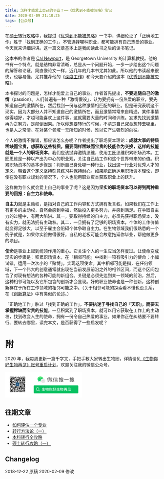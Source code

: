 ```yaml
---
title: 怎样才能爱上自己的事业？——《优秀到不能被忽略》笔记
date: 2020-02-09 21:10:25
tags: [公众号]
---
```


在[硕士转行攻略](https://www.biobyelogy.com/2020/02/03/how-to-change-career-for-master-students/)中，我提过《[优秀到不能被忽略](https://book.douban.com/subject/26781120/)》一书中，详细论证了「正确地工作」胜于「找到正确的工作」。不管选择哪种职业，都可能拥有自己热爱的事业。今天就来详细讲讲。这一篇文章基本上是我阅读此书之后的读书笔记。

这本书的作者是 [Cal Newport](https://www.calnewport.com/)，是 Georgetown University 的计算机教授。他的书有一个特点，就是结构非常清晰，总是从一个问题开始，一步一步给出这个问题的解答和论证，简直像论文一样，近几年的几本书尤其如此。所以他的书读起来很快，也容易懂，尤其推荐他的《[深度工作](https://book.douban.com/subject/27056409/)》和今天要介绍的这本《[优秀到不能被忽略](https://book.douban.com/subject/26781120/)》。

本书探讨的问题是，怎样才能爱上自己的事业。作者首先提出，**不要追随自己的激情**（passion）。人们普遍有一种「激情假设」，认为要拥有一份热爱的职业，要先知道自己的激情所在，然后找到一份与这种激情相匹配的职业。但是研究表明这不现实，因为大部分人并不知道自己的激情所在，而且激情常常来自精通，某件事情做得越好，才越可能喜欢上这件事，这就需要大量的时间和训练。妄求先找到激情再为之努力，是颠倒因果。所以你想要转行的时候，不清楚自己究竟想转去哪里，也是人之常情。在对某个领域一无所知的时候，难以它产生强烈的向往。

个人的激情不靠谱，那应该怎么办呢？作者提出了职场资本理论：**成就大事的特质稀缺而宝贵，想获取这些特质，需要同样稀缺而宝贵的技能作为交换，这样的技能就是一个人的职场资本**。我们应该抛弃激情思维，使用工匠思维积累职场资本。工匠思维是一种以产出为中心的职业观，关注自己给工作和这个世界带来的价值。积累职场资本的基本步骤是：判断自己身处哪一种行业，找出这一行业对优秀人才的定义，朝着这个定义坚持刻意练习并保持耐心。如果能正确运用职场资本理论，即使在没有职业规划的情况下，个人也能用职业资本获取职业上的跃升。

这样做为什么就会爱上自己的事业了呢？这是因为**坚实的职场资本可以得到两种重要的回报：自主力和使命**。

**自主力**就是主动权，是指对自己的工作内容和方式拥有发言权。如果我们在工作上有更多的主动权，自然会感到幸福，然后投入更多努力，并感到满足。在争取自主力的过程中，有两大陷阱。其一，要取得持续的自主力，必须先获得职场资本，没有实力，就无法拥有主动权。其二，一旦拥有了足够的职场资本，个体的工作价值就变得足够大，以至于雇主会阻碍个体争取自主力。在生物领域我们很熟悉的一个例子就是，如果你实验做得很好，自私的老板可能会故意拖延你毕业，帮他做更多的项目。

**使命**是事业上起到统领作用的重心。它关注个人的一生应当怎样度过。让使命变成现实的步骤是：积累职场资本，在「相邻可能」中找到一项有吸引力的使命；小幅试错，运用一次次小的「赌博」，实现这项使命。其中相邻可能是指，在任何领域，下一个伟大的创意通常就出现在当前发展前沿之外的相邻区间，而这个区间包含了对现有想法的各种可能的新组合。关键是必须先达到某一领域的前沿，然后，这种相邻可能以及它所包含的创新才会显现。好的职业使命也是一种创新，这种创新存在于所在工作领域的相邻可能之中。（关于相邻可能的探索看不懂也没关系，在《[创新算法](https://book.douban.com/subject/3354596/)》中有类似的论述。）

「正确地工作」胜过「找到正确的工作」。**不要执迷于寻找自己的「天职」，而要去掌握稀缺而宝贵的技能**。一旦积累到了职场资本，就可以用它获取在工作上的主动权，找到改变人生的使命，拥有一份令自己热爱的事业。如果你正在纠结要不要转行、要转去哪里，读完本文，是否获得了一些启发呢？

# 附

2020 年，我每周更新一篇千字文，手把手教大家转出生物圈，详情请见[《生物你好生物再见》账号重启计划](https://www.biobyelogy.com/2019/12/22/reboot-of-biobyelogy/)。欢迎关注我的微信公众号。

<img src="/images/biobyelogy-qrcode.png" width="50%">

## 往期文章
- [如何评估一个专业](https://www.biobyelogy.com/2019/12/29/how-to-evaluate-a-major/)
- [转行方法论（一）](https://www.biobyelogy.com/2020/01/12/principles-in-biobyelogy/)
- [本科转行全攻略](https://www.biobyelogy.com/2020/01/04/how-to-change-career-for-undergraduates/)
- [硕士转行攻略（一）](https://www.biobyelogy.com/2020/02/03/how-to-change-career-for-master-students/)

## Changelog
2018-12-22 原稿
2020-02-09 修改
